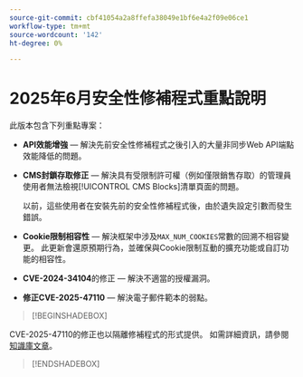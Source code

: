 ```yaml
---
source-git-commit: cbf41054a2a8ffefa38049e1bf6e4a2f09e06ce1
workflow-type: tm+mt
source-wordcount: '142'
ht-degree: 0%

---
```

# 2025年6月安全性修補程式重點說明

此版本包含下列重點專案：

* **API效能增強** — 解決先前安全性修補程式之後引入的大量非同步Web API端點效能降低的問題。<!-- AC-14078 -->

* **CMS封鎖存取修正** — 解決具有受限制許可權（例如僅限銷售存取）的管理員使用者無法檢視[!UICONTROL CMS Blocks]清單頁面的問題。

  以前，這些使用者在安裝先前的安全性修補程式後，由於遺失設定引數而發生錯誤。<!-- AC-14087 -->

* **Cookie限制相容性** — 解決框架中涉及`MAX_NUM_COOKIES`常數的回溯不相容變更。 此更新會還原預期行為，並確保與Cookie限制互動的擴充功能或自訂功能的相容性。<!-- AC-14475 -->

* **CVE-2024-34104**&#x200B;的修正 — 解決不適當的授權漏洞。<!-- AC-13917 -->

* **修正CVE-2025-47110** — 解決電子郵件範本的弱點。<!-- AC-14695 -->

>[!BEGINSHADEBOX]

CVE-2025-47110的修正也以隔離修補程式的形式提供。 如需詳細資訊，請參閱[知識庫文章](https://experienceleague.adobe.com/en/docs/commerce-knowledge-base/kb/troubleshooting/known-issues-patches-attached/security-update-available-for-adobe-commerce-apsb25-50)。

>[!ENDSHADEBOX]
